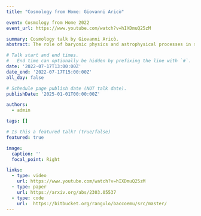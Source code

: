 ```yaml
---
title: "Cosmology from Home: Giovanni Aricò"

event: Cosmology from Home 2022
event_url: https://www.youtube.com/watch?v=hIXDmuQ25zM

summary: Cosmology talk by Giovanni Aricò.
abstract: The role of baryonic physics and astrophysical processes in shaping the structure of the universe is still largely unknown. Gravity is dominant at large scales, but at smaller scales, galaxy formation triggers supernovae and AGN feedback, perturbing the mass distribution and reshaping the gravitational potential. In this talk, I review how baryonic effects can bias cosmological analyses, in particular weak lensing surveys. After mentioning some of the methods that allow the modeling of baryonic effects in large-scale structure, I will focus on a specific technique — the baryon correction model (also known as baryonification). This model relies on N-body simulations for the description of gravity and analytical functions for the inclusion of baryons. I will explain the details of the model and show tests with hydrodynamical simulations that assess its accuracy. Emulators can be used to speed up the analyses by several orders of magnitude. I will conclude by explaining how the baryonification can be informed directly by observations, allowing for joint analyses of cosmology and astrophysics.

# Talk start and end times.
#   End time can optionally be hidden by prefixing the line with `#`.
date: '2022-07-17T13:00:00Z'
date_end: '2022-07-17T15:00:00Z'
all_day: false

# Schedule page publish date (NOT talk date).
publishDate: '2025-01-01T00:00:00Z'

authors:
  - admin

tags: []

# Is this a featured talk? (true/false)
featured: true

image:
  caption: ''
  focal_point: Right

links:
  - type: video
    url: https://www.youtube.com/watch?v=hIXDmuQ25zM
  - type: paper
    url: https://arxiv.org/abs/2303.05537
  - type: code
    url:  https://bitbucket.org/rangulo/baccoemu/src/master/
---
```


